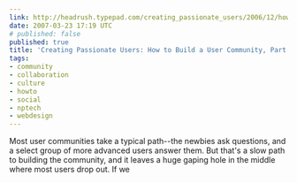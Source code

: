 ```yaml
---
link: http://headrush.typepad.com/creating_passionate_users/2006/12/how_to_build_a_.html
date: 2007-03-23 17:19 UTC
# published: false
published: true
title: 'Creating Passionate Users: How to Build a User Community, Part 1'
tags:
- community
- collaboration
- culture
- howto
- social
- nptech
- webdesign
---
```


Most user communities take a typical path--the newbies ask questions, and a select group of more advanced users answer them. But that's a slow path to building the community, and it leaves a huge gaping hole in the middle where most users drop out. If we
